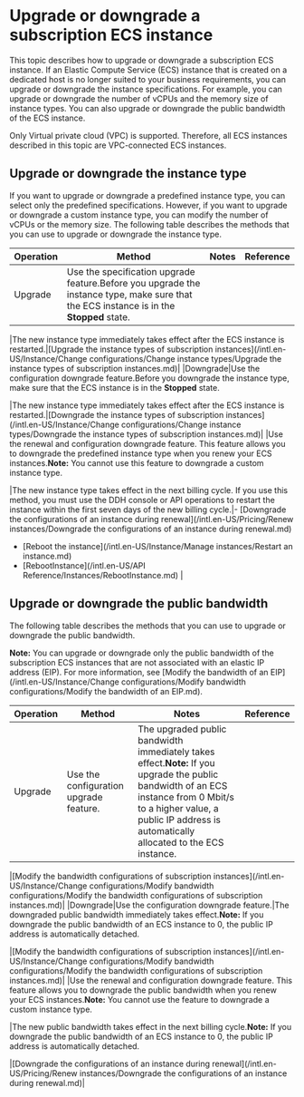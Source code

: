 # Upgrade or downgrade a subscription ECS instance

This topic describes how to upgrade or downgrade a subscription ECS instance. If an Elastic Compute Service \(ECS\) instance that is created on a dedicated host is no longer suited to your business requirements, you can upgrade or downgrade the instance specifications. For example, you can upgrade or downgrade the number of vCPUs and the memory size of instance types. You can also upgrade or downgrade the public bandwidth of the ECS instance.

Only Virtual private cloud \(VPC\) is supported. Therefore, all ECS instances described in this topic are VPC-connected ECS instances.

## Upgrade or downgrade the instance type

If you want to upgrade or downgrade a predefined instance type, you can select only the predefined specifications. However, if you want to upgrade or downgrade a custom instance type, you can modify the number of vCPUs or the memory size. The following table describes the methods that you can use to upgrade or downgrade the instance type.

|Operation|Method|Notes|Reference|
|:--------|------|-----|---------|
|Upgrade|Use the specification upgrade feature.Before you upgrade the instance type, make sure that the ECS instance is in the **Stopped** state.

|The new instance type immediately takes effect after the ECS instance is restarted.|[Upgrade the instance types of subscription instances](/intl.en-US/Instance/Change configurations/Change instance types/Upgrade the instance types of subscription instances.md)|
|Downgrade|Use the configuration downgrade feature.Before you downgrade the instance type, make sure that the ECS instance is in the **Stopped** state.

|The new instance type immediately takes effect after the ECS instance is restarted.|[Downgrade the instance types of subscription instances](/intl.en-US/Instance/Change configurations/Change instance types/Downgrade the instance types of subscription instances.md)|
|Use the renewal and configuration downgrade feature. This feature allows you to downgrade the predefined instance type when you renew your ECS instances.**Note:** You cannot use this feature to downgrade a custom instance type.

|The new instance type takes effect in the next billing cycle. If you use this method, you must use the DDH console or API operations to restart the instance within the first seven days of the new billing cycle.|-   [Downgrade the configurations of an instance during renewal](/intl.en-US/Pricing/Renew instances/Downgrade the configurations of an instance during renewal.md)
-   [Reboot the instance](/intl.en-US/Instance/Manage instances/Restart an instance.md)
-   [RebootInstance](/intl.en-US/API Reference/Instances/RebootInstance.md) |

## Upgrade or downgrade the public bandwidth

The following table describes the methods that you can use to upgrade or downgrade the public bandwidth.

**Note:** You can upgrade or downgrade only the public bandwidth of the subscription ECS instances that are not associated with an elastic IP address \(EIP\). For more information, see [Modify the bandwidth of an EIP](/intl.en-US/Instance/Change configurations/Modify bandwidth configurations/Modify the bandwidth of an EIP.md).

|Operation|Method|Notes|Reference|
|---------|------|-----|---------|
|Upgrade|Use the configuration upgrade feature.|The upgraded public bandwidth immediately takes effect.**Note:** If you upgrade the public bandwidth of an ECS instance from 0 Mbit/s to a higher value, a public IP address is automatically allocated to the ECS instance.

|[Modify the bandwidth configurations of subscription instances](/intl.en-US/Instance/Change configurations/Modify bandwidth configurations/Modify the bandwidth configurations of subscription instances.md)|
|Downgrade|Use the configuration downgrade feature.|The downgraded public bandwidth immediately takes effect.**Note:** If you downgrade the public bandwidth of an ECS instance to 0, the public IP address is automatically detached.

|[Modify the bandwidth configurations of subscription instances](/intl.en-US/Instance/Change configurations/Modify bandwidth configurations/Modify the bandwidth configurations of subscription instances.md)|
|Use the renewal and configuration downgrade feature. This feature allows you to downgrade the public bandwidth when you renew your ECS instances.**Note:** You cannot use the feature to downgrade a custom instance type.

|The new public bandwidth takes effect in the next billing cycle.**Note:** If you downgrade the public bandwidth of an ECS instance to 0, the public IP address is automatically detached.

|[Downgrade the configurations of an instance during renewal](/intl.en-US/Pricing/Renew instances/Downgrade the configurations of an instance during renewal.md)|

